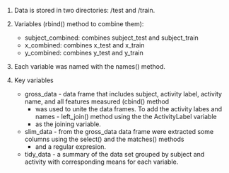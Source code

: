

1. Data is stored in two directories: /test and /train.

2. Variables (rbind() method to combine them): 
     + subject_combined: combines subject_test and subject_train
     + x_combined: combines x_test and x_train
     + y_combined: combines y_test and y_train

3. Each variable was named with the names() method. 

4. Key variables
   + gross_data - data frame that includes subject, activity label, activity name, and all features measured (cbind() method
       + was used to unite the data frames. To add the activity labes and names - left_join() method using the the ActivityLabel variable
       + as the joining variable.
   + slim_data - from the gross_data data frame were extracted some columns using the select() and the matches() methods
       + and a regular expresion.
   + tidy_data - a summary of the data set grouped by subject and activity with corresponding means for each variable.
